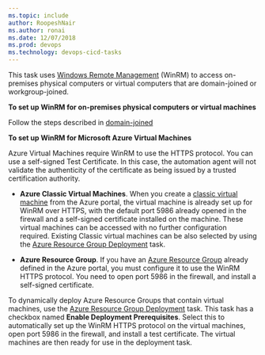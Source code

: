 ```yaml
---
ms.topic: include
author: RoopeshNair
ms.author: ronai
ms.date: 12/07/2018
ms.prod: devops
ms.technology: devops-cicd-tasks
---
```


<!-- Windows Remote Management details and setup -->

This task uses [Windows Remote Management](https://msdn.microsoft.com/library/aa384426.aspx)
(WinRM) to access
on-premises physical computers or virtual computers that are
domain-joined or workgroup-joined.

**To set up WinRM for on-premises physical computers or virtual machines**

Follow the steps described in [domain-joined](../../apps/cd/deploy-webdeploy-iis-winrm.md)

**To set up WinRM for Microsoft Azure Virtual Machines**

Azure Virtual Machines require WinRM to use the HTTPS protocol.
You can use a self-signed Test Certificate. In this case, the
automation agent will not validate the authenticity of the
certificate as being issued by a trusted certification authority.

- **Azure Classic Virtual Machines**. When you create a
  [classic virtual machine](https://azure.microsoft.com/documentation/articles/virtual-machines-windows-tutorial-classic-portal/)
  from the Azure portal, the virtual machine is already set up for
  WinRM over HTTPS, with the default port 5986 already opened in the firewall
  and a self-signed certificate installed on the machine. These virtual
  machines can be accessed with no further configuration required.
  Existing Classic virtual machines can be also selected by using the
  [Azure Resource Group Deployment](https://github.com/Microsoft/azure-pipelines-tasks/tree/master/Tasks/AzureResourceGroupDeploymentV2)
  task.

- **Azure Resource Group**. If you have an
  [Azure Resource Group](https://azure.microsoft.com/documentation/articles/virtual-machines-windows-hero-tutorial/)
  already defined in the Azure portal, you must configure it to use the WinRM HTTPS
  protocol. You need to open port 5986 in the firewall, and install a
  self-signed certificate.

To dynamically deploy Azure Resource Groups that contain virtual machines, use the
[Azure Resource Group Deployment](https://github.com/Microsoft/azure-pipelines-tasks/tree/master/Tasks/AzureResourceGroupDeploymentV2)
task. This task has a checkbox named **Enable Deployment Prerequisites**. Select
this to automatically set up the WinRM HTTPS protocol on the virtual machines,
open port 5986 in the firewall, and install a test certificate. The virtual machines
are then ready for use in the deployment task.
